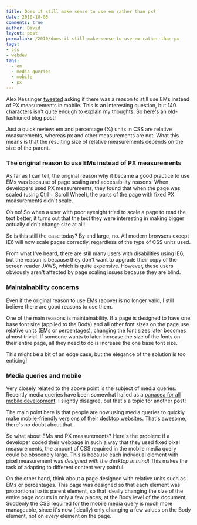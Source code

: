 ```yaml
---
title: Does it still make sense to use em rather than px?
date: 2010-10-05
comments: true
author: David
layout: post
permalink: /2010/does-it-still-make-sense-to-use-em-rather-than-px
tags:
- css
- webdev
tags:
  - em
  - media queries
  - mobile
  - px
---
```


Alex Kessinger [tweeted][1] asking if there was a reason to still use EMs instead of PX measurements in mobile. This is an interesting question, but 140 characters isn't quite enough to explain my thoughts. So here's an old-fashioned blog post!

Just a quick review: em and percentage (%) units in CSS are relative measurements, whereas px and other measurements are not. What this means is that the resulting size of relative measurements depends on the size of the parent.

### The original reason to use EMs instead of PX measurements

As far as I can tell, the original reason why it became a good practice to use EMs was because of page scaling and accessibility reasons. When developers used PX measurements, they found that when the page was scaled (using Ctrl + Scroll Wheel), the parts of the page with fixed PX measurements didn't scale.

Oh no! So when a user with poor eyesight tried to scale a page to read the text better, it turns out that the text they were interesting in making bigger actually didn't change size at all!

So is this still the case today? By and large, no. All modern browsers except IE6 will now scale pages correctly, regardless of the type of CSS units used.

From what I've heard, there are still many users with disabilities using IE6, but the reason is because they don't want to upgrade their copy of the screen reader JAWS, which is quite expensive. However, these users obviously aren't affected by page scaling issues because they are blind.

### Maintainability concerns

Even if the original reason to use EMs (above) is no longer valid, I still believe there are good reasons to use them.

One of the main reasons is maintainability. If a page is designed to have one base font size (applied to the Body) and all other font sizes on the page use relative units (EMs or percentages), changing the font sizes later becomes almost trivial. If someone wants to later increase the size of the fonts on their entire page, all they need to do is increase the one base font size.

This might be a bit of an edge case, but the elegance of the solution is too enticing!

### Media queries and mobile

Very closely related to the above point is the subject of media queries. Recently media queries have been somewhat hailed as a [panacea for all mobile development][2]. I slightly disagree, but that's a topic for another post!

The main point here is that people are now using media queries to quickly make mobile-friendly versions of their desktop websites. That's awesome, there's no doubt about that.

So what about EMs and PX measurements? Here's the problem: if a developer coded their webpage in such a way that they used fixed pixel measurements, the amount of CSS required in the mobile media query could be obscenely large. This is because each individual element with pixel measurement was *designed with the desktop in mind*! This makes the task of adapting to different content very painful.

On the other hand, think about a page designed with relative units such as EMs or percentages. This page was designed so that each element was proportional to its parent element, so that ideally changing the size of the entire page occurs in only a few places, at the Body level of the document. Suddenly the CSS required for the mobile media query is much more manageable, since it's now (ideally) only changing a few values on the Body element, not on *every* element on the page.

 [1]: http://twitter.com/voidfiles/status/26470129747
 [2]: http://www.quirksmode.org/blog/archives/2010/09/rethinking_the.html